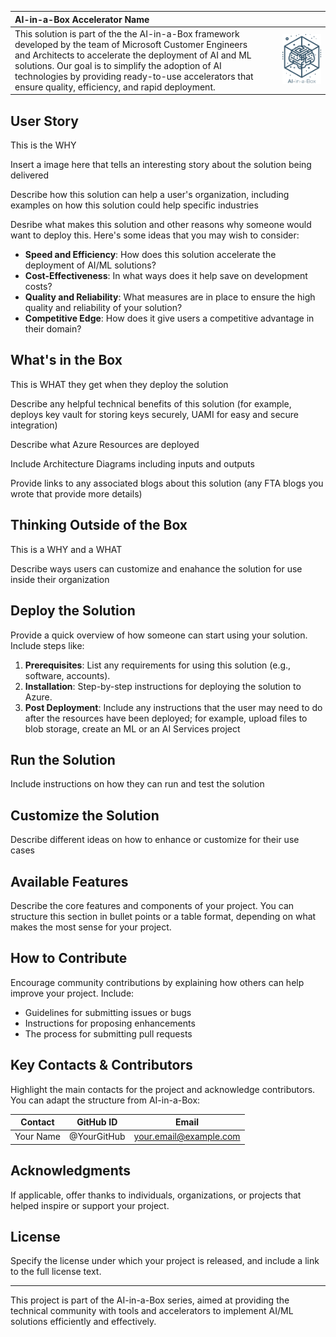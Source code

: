 <!-- # AI-in-a-Box Accelerator Name -->

<!-- <div style="display: flex;">
  <div style="width: 70%;">
    This solution is part of the the AI-in-a-Box framework developed by the team of Microsoft Customer Engineers and Architects to accelerate the deployment of AI and ML solutions. Our goal is to simplify the adoption of AI technologies by providing ready-to-use accelerators that ensure quality, efficiency, and rapid deployment.
  </div>
  <div style="width: 30%;">
    <img src="./media/ai-in-a-box.png" alt="AI-in-a-box Project Logo: Description" style="width: 10%">
  </div>
</div> -->
|AI-in-a-Box Accelerator Name | |
|:---| ---:|
|This solution is part of the the AI-in-a-Box framework developed by the team of Microsoft Customer Engineers and Architects to accelerate the deployment of AI and ML solutions. Our goal is to simplify the adoption of AI technologies by providing ready-to-use accelerators that ensure quality, efficiency, and rapid deployment.| <img src="./media/ai-in-a-box.png" alt="AI-in-a-box Project Logo: Description" style="width: 75%"> |

## User Story
This is the WHY

Insert a image here that tells an interesting story about the solution being delivered

Describe how this solution can help a user's organization, including  examples on how this solution could help specific industries

Desribe what makes this solution and other reasons why someone would want to deploy this. Here's some ideas that you may wish to consider:

- **Speed and Efficiency**: How does this solution accelerate the deployment of AI/ML solutions?
- **Cost-Effectiveness**: In what ways does it help save on development costs?
- **Quality and Reliability**: What measures are in place to ensure the high quality and reliability of your solution?
- **Competitive Edge**: How does it give users a competitive advantage in their domain?

## What's in the Box

This is WHAT they get when they deploy the solution

Describe any helpful technical benefits of this solution (for example, deploys key vault for storing keys securely, UAMI for easy and secure integration)

Describe what Azure Resources are deployed

Include Architecture Diagrams including inputs and outputs

Provide links to any associated blogs about this solution (any FTA blogs you wrote that provide more details)

## Thinking Outside of the Box

This is a WHY and a WHAT

Describe ways users can customize and enahance the solution for use inside their organization


## Deploy the Solution

Provide a quick overview of how someone can start using your solution. Include steps like:

1. **Prerequisites**: List any requirements for using this solution (e.g., software, accounts).
2. **Installation**: Step-by-step instructions for deploying the solution to Azure.
3. **Post Deployment**: Include any instructions that the user may need to do after the resources have been deployed; for example, upload files to blob storage, create an ML or an AI Services project

## Run the Solution

Include instructions on how they can run and test the solution

## Customize the Solution

Describe different ideas on how to enhance or customize for their use cases

## Available Features
Describe the core features and components of your project. You can structure this section in bullet points or a table format, depending on what makes the most sense for your project.

## How to Contribute
Encourage community contributions by explaining how others can help improve your project. Include:

- Guidelines for submitting issues or bugs
- Instructions for proposing enhancements
- The process for submitting pull requests

## Key Contacts & Contributors
Highlight the main contacts for the project and acknowledge contributors. You can adapt the structure from AI-in-a-Box:

| Contact | GitHub ID | Email |
|---------|-----------|-------|
| Your Name | @YourGitHub | your.email@example.com |

## Acknowledgments
If applicable, offer thanks to individuals, organizations, or projects that helped inspire or support your project.

## License
Specify the license under which your project is released, and include a link to the full license text.

---

This project is part of the AI-in-a-Box series, aimed at providing the technical community with tools and accelerators to implement AI/ML solutions efficiently and effectively.
